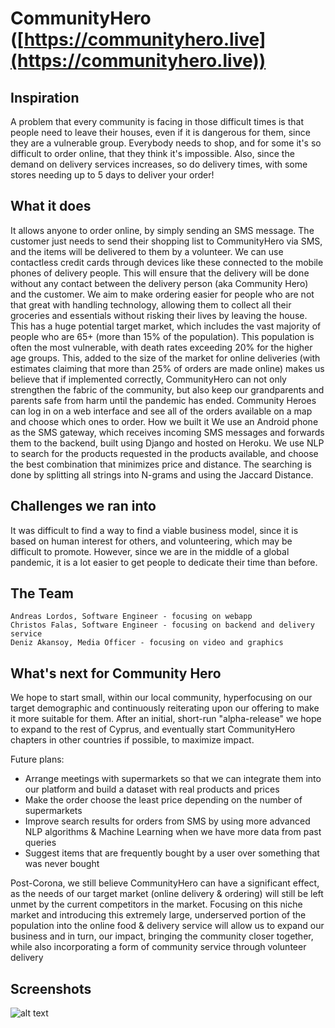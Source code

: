 # CommunityHero ([https://communityhero.live](https://communityhero.live))

## Inspiration

A problem that every community is facing in those difficult times is that people need to leave their houses, even if it is dangerous for them, since they are a vulnerable group. Everybody needs to shop, and for some it's so difficult to order online, that they think it's impossible. Also, since the demand on delivery services increases, so do delivery times, with some stores needing up to 5 days to deliver your order!

## What it does

It allows anyone to order online, by simply sending an SMS message. The customer just needs to send their shopping list to CommunityHero via SMS, and the items will be delivered to them by a volunteer. We can use contactless credit cards through devices like these connected to the mobile phones of delivery people. This will ensure that the delivery will be done without any contact between the delivery person (aka Community Hero) and the customer.
We aim to make ordering easier for people who are not that great with handling technology, allowing them to collect all their groceries and essentials without risking their lives by leaving the house. This has a huge potential target market, which includes the vast majority of people who are 65+ (more than 15% of the population). This population is often the most vulnerable, with death rates exceeding 20% for the higher age groups. This, added to the size of the market for online deliveries (with estimates claiming that more than 25% of orders are made online) makes us believe that if implemented correctly, CommunityHero can not only strengthen the fabric of the community, but also keep our grandparents and parents safe from harm until the pandemic has ended.
Community Heroes can log in on a web interface and see all of the orders available on a map and choose which ones to order.
How we built it
We use an Android phone as the SMS gateway, which receives incoming SMS messages and forwards them to the backend, built using Django and hosted on Heroku. We use NLP to search for the products requested in the products available, and choose the best combination that minimizes price and distance. The searching is done by splitting all strings into N-grams and using the Jaccard Distance.

## Challenges we ran into

It was difficult to find a way to find a viable business model, since it is based on human interest for others, and volunteering, which may be difficult to promote. However, since we are in the middle of a global pandemic, it is a lot easier to get people to dedicate their time than before.

## The Team

    Andreas Lordos, Software Engineer - focusing on webapp
    Christos Falas, Software Engineer - focusing on backend and delivery service
    Deniz Akansoy, Media Officer - focusing on video and graphics

## What's next for Community Hero

We hope to start small, within our local community, hyperfocusing on our target demographic and continuously reiterating upon our offering to make it more suitable for them. After an initial, short-run "alpha-release" we hope to expand to the rest of Cyprus, and eventually start CommunityHero chapters in other countries if possible, to maximize impact.

Future plans:

   - Arrange meetings with supermarkets so that we can integrate them into our platform and build a dataset with real products and prices
   - Make the order choose the least price depending on the number of supermarkets
   - Improve search results for orders from SMS by using more advanced NLP algorithms & Machine Learning when we have more data from past queries
   - Suggest items that are frequently bought by a user over something that was never bought

Post-Corona, we still believe CommunityHero can have a significant effect, as the needs of our target market (online delivery & ordering) will still be left unmet by the current competitors in the market. Focusing on this niche market and introducing this extremely large, underserved portion of the population into the online food & delivery service will allow us to expand our business and in turn, our impact, bringing the community closer together, while also incorporating a form of community service through volunteer delivery

## Screenshots
![alt text](https://media.discordapp.net/attachments/590850442049749004/698517825240694894/Screenshot_20200411-160012.jpg?width=386&height=686)
